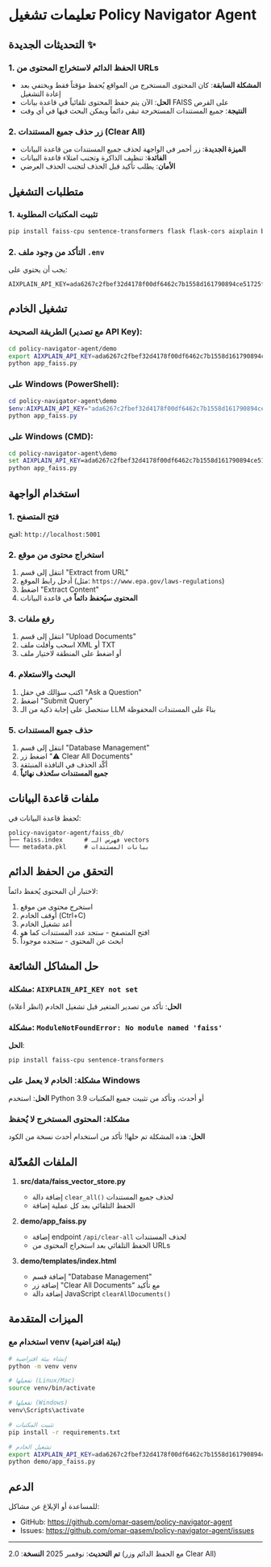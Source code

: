 # تعليمات تشغيل Policy Navigator Agent

## التحديثات الجديدة ✨

### 1. الحفظ الدائم لاستخراج المحتوى من URLs
- **المشكلة السابقة**: كان المحتوى المستخرج من المواقع يُحفظ مؤقتاً فقط ويختفي بعد إعادة التشغيل
- **الحل**: الآن يتم حفظ المحتوى تلقائياً في قاعدة بيانات FAISS على القرص
- **النتيجة**: جميع المستندات المستخرجة تبقى دائماً ويمكن البحث فيها في أي وقت

### 2. زر حذف جميع المستندات (Clear All)
- **الميزة الجديدة**: زر أحمر في الواجهة لحذف جميع المستندات من قاعدة البيانات
- **الفائدة**: تنظيف الذاكرة وتجنب امتلاء قاعدة البيانات
- **الأمان**: يطلب تأكيد قبل الحذف لتجنب الحذف العرضي

## متطلبات التشغيل

### 1. تثبيت المكتبات المطلوبة
```bash
pip install faiss-cpu sentence-transformers flask flask-cors aixplain beautifulsoup4 requests python-dotenv
```

### 2. التأكد من وجود ملف `.env`
يجب أن يحتوي على:
```
AIXPLAIN_API_KEY=ada6267c2fbef32d4178f00df6462c7b1558d161790894ce51725f62309b3aa3
```

## تشغيل الخادم

### الطريقة الصحيحة (مع تصدير API Key):
```bash
cd policy-navigator-agent/demo
export AIXPLAIN_API_KEY=ada6267c2fbef32d4178f00df6462c7b1558d161790894ce51725f62309b3aa3
python app_faiss.py
```

### على Windows (PowerShell):
```powershell
cd policy-navigator-agent\demo
$env:AIXPLAIN_API_KEY="ada6267c2fbef32d4178f00df6462c7b1558d161790894ce51725f62309b3aa3"
python app_faiss.py
```

### على Windows (CMD):
```cmd
cd policy-navigator-agent\demo
set AIXPLAIN_API_KEY=ada6267c2fbef32d4178f00df6462c7b1558d161790894ce51725f62309b3aa3
python app_faiss.py
```

## استخدام الواجهة

### 1. فتح المتصفح
افتح: `http://localhost:5001`

### 2. استخراج محتوى من موقع
1. انتقل إلى قسم "Extract from URL"
2. أدخل رابط الموقع (مثل: `https://www.epa.gov/laws-regulations`)
3. اضغط "Extract Content"
4. **المحتوى سيُحفظ دائماً** في قاعدة البيانات

### 3. رفع ملفات
1. انتقل إلى قسم "Upload Documents"
2. اسحب وأفلت ملف XML أو TXT
3. أو اضغط على المنطقة لاختيار ملف

### 4. البحث والاستعلام
1. اكتب سؤالك في حقل "Ask a Question"
2. اضغط "Submit Query"
3. ستحصل على إجابة ذكية من الـ LLM بناءً على المستندات المحفوظة

### 5. حذف جميع المستندات
1. انتقل إلى قسم "Database Management"
2. اضغط زر "⚠️ Clear All Documents"
3. أكّد الحذف في النافذة المنبثقة
4. **جميع المستندات ستُحذف نهائياً**

## ملفات قاعدة البيانات

تُحفظ قاعدة البيانات في:
```
policy-navigator-agent/faiss_db/
├── faiss.index      # فهرس الـ vectors
└── metadata.pkl     # بيانات المستندات
```

## التحقق من الحفظ الدائم

لاختبار أن المحتوى يُحفظ دائماً:
1. استخرج محتوى من موقع
2. أوقف الخادم (Ctrl+C)
3. أعد تشغيل الخادم
4. افتح المتصفح - ستجد عدد المستندات كما هو
5. ابحث عن المحتوى - ستجده موجوداً

## حل المشاكل الشائعة

### مشكلة: `AIXPLAIN_API_KEY not set`
**الحل**: تأكد من تصدير المتغير قبل تشغيل الخادم (انظر أعلاه)

### مشكلة: `ModuleNotFoundError: No module named 'faiss'`
**الحل**: 
```bash
pip install faiss-cpu sentence-transformers
```

### مشكلة: الخادم لا يعمل على Windows
**الحل**: استخدم Python 3.9 أو أحدث، وتأكد من تثبيت جميع المكتبات

### مشكلة: المحتوى المستخرج لا يُحفظ
**الحل**: هذه المشكلة تم حلها! تأكد من استخدام أحدث نسخة من الكود

## الملفات المُعدّلة

1. **src/data/faiss_vector_store.py**
   - إضافة دالة `clear_all()` لحذف جميع المستندات
   - الحفظ التلقائي بعد كل عملية إضافة

2. **demo/app_faiss.py**
   - إضافة endpoint `/api/clear-all` لحذف المستندات
   - الحفظ التلقائي بعد استخراج المحتوى من URLs

3. **demo/templates/index.html**
   - إضافة قسم "Database Management"
   - إضافة زر "Clear All Documents" مع تأكيد
   - إضافة دالة JavaScript `clearAllDocuments()`

## الميزات المتقدمة

### استخدام مع venv (بيئة افتراضية)
```bash
# إنشاء بيئة افتراضية
python -m venv venv

# تفعيلها (Linux/Mac)
source venv/bin/activate

# تفعيلها (Windows)
venv\Scripts\activate

# تثبيت المكتبات
pip install -r requirements.txt

# تشغيل الخادم
export AIXPLAIN_API_KEY=ada6267c2fbef32d4178f00df6462c7b1558d161790894ce51725f62309b3aa3
python demo/app_faiss.py
```

## الدعم

للمساعدة أو الإبلاغ عن مشاكل:
- GitHub: https://github.com/omar-qasem/policy-navigator-agent
- Issues: https://github.com/omar-qasem/policy-navigator-agent/issues

---

**تم التحديث**: نوفمبر 2025
**النسخة**: 2.0 (مع الحفظ الدائم وزر Clear All)
